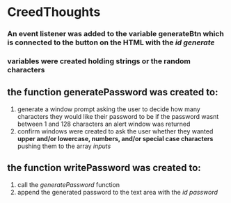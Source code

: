 # CreedThoughts
### An event listener was added to the variable **generateBtn** which is connected to the button on the HTML with the *id* *generate*

### variables were created holding strings or the random characters

## the function **generatePassword** was created to:
1. generate a window prompt asking the user to decide how many characters they would like their password to be if the password wasnt between 1 and 128 characters an alert window was returned
2. confirm windows were created to ask the user whether they wanted **upper and/or lowercase, numbers, and/or special case characters** pushing them to the array *inputs*

## the function **writePassword** was created to:
1. call the *generatePassword* function
2. append the generated password to the text area with the *id password* 